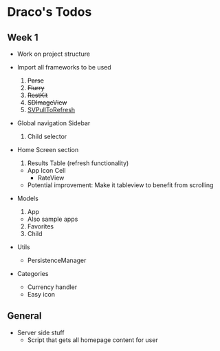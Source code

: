 Draco's Todos
==============

## Week 1
- Work on project structure
- Import all frameworks to be used
  1. <s>Parse</s>
  2. <s>Flurry</s>
  3. <s>RestKit</s>
  4. <s>SDImageView</s>
  5. [SVPullToRefresh](https://github.com/samvermette/SVPullToRefresh#readme)
  
- Global navigation Sidebar
  1. Child selector
  
- Home Screen section
  1. Results Table (refresh functionality) 
    - App Icon Cell
      - RateView
    - Potential improvement: Make it tableview to benefit from scrolling

- Models
  1. App
   - Also sample apps
  2. Favorites
  3. Child

- Utils
  - PersistenceManager
  
- Categories
  - Currency handler
  - Easy icon
  
## General
- Server side stuff
  - Script that gets all homepage content for user